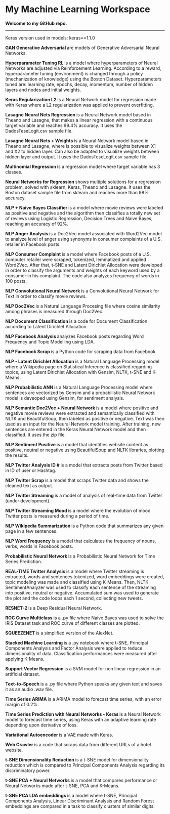 # My Machine Learning Workspace

<b> Welcome to my GitHub repo. </b>

---------------
Keras version used in models: keras==1.1.0

<b> GAN Generative Adversarial  </b> are models of Generative Adversarial Neural Networks.

<b> Hyperparameter Tuning RL  </b> is a model where hyperparameters of Neural Networks are adjusted via Reinforcement Learning. According to a reward, hyperparameter tuning (environment) is changed through a policy (mechanization of knowledge) using the Boston Dataset. Hyperparameters tuned are: learning rate, epochs, decay, momentum, number of hidden layers and nodes and initial weights.

<b> Keras Regularization L2  </b> is a Neural Network model for regression made with Keras where a L2 regularization was applied to prevent overfitting.

<b> Lasagne Neural Nets Regression  </b> is a Neural Network model based in Theano and Lasagne, that makes a linear regression with a continuous target variable and reaches 99.4% accuracy. It uses the DadosTeseLogit.csv sample file.

<b> Lasagne Neural Nets + Weights  </b> is a Neural Network model based in Theano and Lasagne, where is possible to visualize weights between X1 and X2 to hidden layer. Can also be adapted to visualize weights between hidden layer and output. It uses the DadosTeseLogit.csv sample file.

<b> Multinomial Regression  </b> is a regression model where target variable has 3 classes.

<b> Neural Networks for Regression  </b> shows multiple solutions for a regression problem, solved with sklearn, Keras, Theano and Lasagne. It uses the Boston dataset sample file from sklearn and reaches more than 98% accuracy.

<b> NLP + Naive Bayes Classifier  </b> is a model where movie reviews were labeled as positive and negative and the algorithm then classifies a totally new set of reviews using Logistic Regression, Decision Trees and Naive Bayes, reaching an accuracy of 92%.

<b> NLP Anger Analysis  </b> is a Doc2Vec model associated with Word2Vec model to analyze level of anger using synonyms in consumer complaints of a U.S. retailer in Facebook posts.

<b> NLP Consumer Complaint  </b> is a model where Facebook posts of a U.S. computer retailer were scraped, tokenized, lemmatized and applied Word2Vec. After that, t-SNE and Latent Dirichlet Allocation were developed in order to classify the arguments and weights of each keyword used by a consumer in his complaint. The code also analyzes frequency of words in 100 posts.

<b> NLP Convolutional Neural Network </b> is a Convolutional Neural Network for Text in order to classify movie reviews.

<b> NLP Doc2Vec  </b> is a Natural Language Procesing file where cosine similarity among phrases is measured through Doc2Vec.

<b> NLP Document Classification  </b> is a code for Document Classification according to Latent Dirichlet Allocation.

<b> NLP Facebook Analysis  </b> analyzes Facebook posts regarding Word Frequency and Topic Modelling using LDA.

<b> NLP Facebook Scrap  </b> is a Python code for scraping data from Facebook.

<b> NLP - Latent Dirichlet Allocation  </b> is a Natural Language Processing model where a Wikipedia page on Statistical Inference is classified regarding topics, using Latent Dirichlet Allocation with Gensim, NLTK, t-SNE and K-Means.

<b> NLP Probabilistic ANN  </b> is a Natural Language Processing model where sentences are vectorized by Gensim and a probabilistic Neural Network model is deveoped using Gensim, for sentiment analysis.

<b> NLP Semantic Doc2Vec + Neural Network  </b> is a model where positive and negative movie reviews were extracted and semantically classified with NLTK and BeautifulSoup, then labeled as positive or negative. Text was then used as an input for the Neural Network model training. After training, new sentences are entered in the Keras Neural Network model and then classified. It uses the zip file.

<b> NLP Sentiment Positive  </b> is a model that identifies website content as positive, neutral or negative using BeautifulSoup and NLTK libraries, plotting the results.

<b> NLP Twitter Analysis ID #  </b> is a model that extracts posts from Twitter based in ID of user or Hashtag.

<b> NLP Twitter Scrap  </b> is a model that scraps Twitter data and shows the cleaned text as output.

<b> NLP Twitter Streaming  </b> is a model of analysis of real-time data from Twitter (under development).

<b> NLP Twitter Streaming Mood  </b> is a model where the evolution of mood Twitter posts is measured during a period of time.

<b> NLP Wikipedia Summarization  </b> is a Python code that summarizes any given page in a few sentences.

<b> NLP Word Frequency  </b> is a model that calculates the frequency of nouns, verbs, words in Facebook posts.

<b> Probabilistic Neural Network  </b> is a Probabilistic Neural Network for Time Series Prediction.

<b> REAL-TIME Twitter Analysis  </b> is a model where Twitter streaming is extracted, words and sentences tokenized, word embeddings were created, topic modeling was made and classified using K-Means. Then, NLTK SentimentAnalyzer was used to classify each sentence of the streaming into positive, neutral or negative. Accumulated sum was used to generate the plot and the code loops each 1 second, collecting new tweets.

<b> RESNET-2  </b> is a Deep Residual Neural Network.

<b> ROC Curve Multiclass  </b> is a .py file where Naive Bayes was used to solve the IRIS Dataset task and ROC curve of different classes are plotted.

<b> SQUEEZENET  </b> is a simplified version of the AlexNet.

<b> Stacked Machine Learning  </b> is a .py notebook where t-SNE, Principal Components Analysis and Factor Analysis were applied to reduce dimensionality of data. Classification performances were measured after applying K-Means.

<b> Support Vector Regression  </b> is a SVM model for non linear regression in an artificial dataset.

<b> Text-to-Speech  </b> is a .py file where Python speaks any given text and saves it as an audio .wav file.

<b> Time Series ARIMA </b>  is a ARIMA model to forecast time series, with an error margin of 0.2%.

<b> Time Series Prediction with Neural Networks - Keras </b>  is a Neural Network model to forecast time series, using Keras with an adaptive learning rate depending upon derivative of loss.

<b> Variational Autoencoder  </b> is a VAE made with Keras.

<b> Web Crawler  </b> is a code that scraps data from different URLs of a hotel website.

<b> t-SNE Dimensionality Reduction  </b> is a t-SNE model for dimensionality reduction which is compared to Principal Components Analysis regarding its discriminatory power.

<b> t-SNE PCA + Neural Networks  </b> is a model that compares performance or Neural Networks made after t-SNE, PCA and K-Means.

<b> t-SNE PCA LDA embeddings </b> is a model where t-SNE, Principal Components Analysis, Linear Discriminant Analysis and Random Forest embeddings are compared in a task to classify clusters of similar digits.

